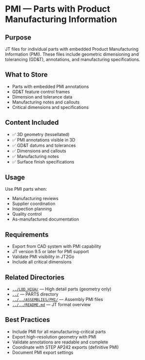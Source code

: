# PMI — Parts with Product Manufacturing Information

## Purpose

JT files for individual parts with embedded Product Manufacturing Information (PMI). These files include geometric dimensioning and tolerancing (GD&T), annotations, and manufacturing specifications.

## What to Store

- Parts with embedded PMI annotations
- GD&T feature control frames
- Dimension and tolerance data
- Manufacturing notes and callouts
- Critical dimensions and specifications

## Content Included

- ✅ 3D geometry (tessellated)
- ✅ PMI annotations visible in 3D
- ✅ GD&T datums and tolerances
- ✅ Dimensions and callouts
- ✅ Manufacturing notes
- ✅ Surface finish specifications

## Usage

Use PMI parts when:
- Manufacturing reviews
- Supplier coordination
- Inspection planning
- Quality control
- As-manufactured documentation

## Requirements

- Export from CAD system with PMI capability
- JT version 9.5 or later for PMI support
- Validate PMI visibility in JT2Go
- Include all critical dimensions

## Related Directories

- [`../LOD_HIGH/`](../LOD_HIGH/) — High detail parts (geometry only)
- [`../`](../) — PARTS directory
- [`../../ASSEMBLIES/PMI/`](../../ASSEMBLIES/PMI/) — Assembly PMI files
- [`../../README.md`](../../README.md) — JT format overview

## Best Practices

- Include PMI for all manufacturing-critical parts
- Export high-resolution geometry with PMI
- Validate annotations are readable and complete
- Coordinate with STEP AP242 exports (definitive PMI)
- Document PMI export settings
